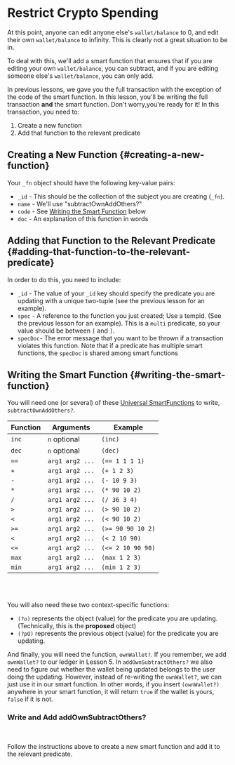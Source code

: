 # Restrict Crypto Spending

At this point, anyone can edit anyone else's `wallet/balance` to 0, and edit their own `wallet/balance` to infinity. This is clearly not a great situation to be in.

To deal with this, we'll add a smart function that ensures that if you are editing your own `wallet/balance`, you can subtract, and if you are editing someone else's `wallet/balance`, you can only add.

In previous lessons, we gave you the full transaction with the exception of the code of the smart function. In this lesson, you'll be writing the full transaction **and** the smart function. Don't worry,you're ready for it! In this transaction, you need to:

1. Create a new function
2. Add that function to the relevant predicate

## Creating a New Function {#creating-a-new-function}

Your `_fn` object should have the following key-value pairs:

- `_id` - This should be the collection of the subject you are creating (`_fn`).
- `name` - We'll use "subtractOwnAddOthers?"
- `code` - See [Writing the Smart Function](#writing-the-smart-function) below
- `doc` - An explanation of this function in words

## Adding that Function to the Relevant Predicate {#adding-that-function-to-the-relevant-predicate}

In order to do this, you need to include:

- `_id` - The value of your `_id` key should specify the predicate you are updating with a unique two-tuple (see the previous lesson for an example).
- `spec` - A reference to the function you just created; Use a tempid. (See the previous lesson for an example). This is a `multi` predicate, so your value should be between `[` and `]`.
- `specDoc`- The error message that you want to be thrown if a transaction violates this function. Note that if a predicate has multiple smart functions, the `specDoc` is shared among smart functions

## Writing the Smart Function {#writing-the-smart-function}

You will need one (or several) of these [Universal SmartFunctions](../../../overview/schema/smartfunctions#universal-functions) to write, `subtractOwnAddOthers?`.

| Function | Arguments       | Example           |
| -------- | --------------- | ----------------- |
| `inc`    | `n` optional    | `(inc)`           |
| `dec`    | `n` optional    | `(dec)`           |
| `==`     | `arg1 arg2 ...` | `(== 1 1 1 1)`    |
| `+`      | `arg1 arg2 ...` | `(+ 1 2 3)`       |
| `-`      | `arg1 arg2 ...` | `(- 10 9 3)`      |
| `*`      | `arg1 arg2 ...` | `(* 90 10 2)`     |
| `/`      | `arg1 arg2 ...` | `(/ 36 3 4)`      |
| `>`      | `arg1 arg2 ...` | `(> 90 10 2)`     |
| `<`      | `arg1 arg2 ...` | `(< 90 10 2)`     |
| `>=`     | `arg1 arg2 ...` | `(>= 90 90 10 2)` |
| `<`      | `arg1 arg2 ...` | `(< 2 10 90)`     |
| `<=`     | `arg1 arg2 ...` | `(<= 2 10 90 90)` |
| `max`    | `arg1 arg2 ...` | `(max 1 2 3)`     |
| `min`    | `arg1 arg2 ...` | `(min 1 2 3)`     |

<br/>
<br/>

You will also need these two context-specific functions:

- `(?o)` represents the object (value) for the predicate you are updating. (Technically, this is the **proposed** object)
- `(?pO)` represents the previous object (value) for the predicate you are updating.

And finally, you will need the function, `ownWallet?`. If you remember, we add `ownWallet?` to our ledger in Lesson 5. In `addOwnSubtractOthers?` we also need to figure out whether the wallet being updated belongs to the user doing the updating. However, instead of re-writing the `ownWallet?`, we can just use it in our smart function. In other words, if you insert `(ownWallet?)` anywhere in your smart function, it will return `true` if the wallet is yours, `false` if it is not.

<div class="challenge">
<h3>Write and Add addOwnSubtractOthers?</h3>
<br/>
<p>Follow the instructions above to create a new smart function and add it to the relevant predicate.</p>
</div>
